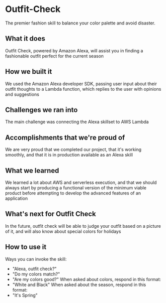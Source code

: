 # Outfit-Check
The premier fashion skill to balance your color palette and avoid disaster.

## What it does
Outfit Check, powered by Amazon Alexa, will assist you in finding a fashionable outfit perfect for the current season

## How we built it
We used the Amazon Alexa developer SDK, passing user input about their outfit thoughts to a Lambda function, which replies to the user with opinions and suggestions

## Challenges we ran into
The main challenge was connecting the Alexa skillset to AWS Lambda

## Accomplishments that we're proud of
We are very proud that we completed our project, that it's working smoothly, and that it is in production available as an Alexa skill

## What we learned
We learned a lot about AWS and serverless execution, and that we should always start by producing a functional version of the minimum viable product before attempting to develop the advanced features of an application

## What's next for Outfit Check
In the future, outfit check will be able to judge your outfit based on a picture of it, and will also know about special colors for holidays

## How to use it
Ways you can invoke the skill:
- "Alexa, outfit check?"
- "Do my colors match?"
- "Are my colors good?"
When asked about colors, respond in this format:
- "White and Black"
When asked about the season, respond in this format:
- "It's Spring"
